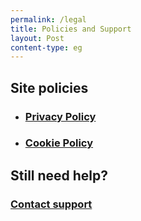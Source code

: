 ```yaml
---
permalink: /legal
title: Policies and Support
layout: Post
content-type: eg
---
```

## Site policies

-   ### [Privacy Policy](https://alvinmhng.tk/privacy)
-   ### [Cookie Policy](https://alvinmhng.tk/cookie)

## Still need help?
### [Contact support](mailto:support@alvinmhng.tk)
